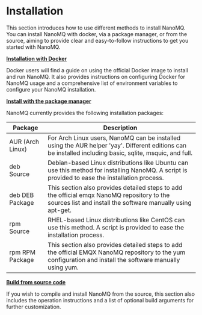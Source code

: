# Installation

This section introduces how to use different methods to install NanoMQ. You can install NanoMQ with docker, via a package manager, or from the source,  aiming to provide clear and easy-to-follow instructions to get you started with NanoMQ.

**[Installation with Docker](./docker.md)** 

Docker users will find a guide on using the official Docker image to install and run NanoMQ. It also provides instructions on configuring Docker for NanoMQ usage and a comprehensive list of environment variables to configure your NanoMQ installation. 

**[Install with the package manager](./packages.md)** 

NanoMQ currently provides the following installation packages:

| Package             | Description                                                  |
| ------------------ | ------------------------------------------------------------ |
| AUR (Arch Linux)   | For Arch Linux users, NanoMQ can be installed using the AUR helper 'yay'. Different editions can be installed including basic, sqlite, msquic, and full. |
| deb Source        | Debian-based Linux distributions like Ubuntu can use this method for installing NanoMQ. A script is provided to ease the installation process. |
| deb DEB Package | This section also provides detailed steps to add the official emqx NanoMQ repository to the sources list and install the software manually using apt-get. |
| rpm Source      | RHEL-based Linux distributions like CentOS can use this method. A script is provided to ease the installation process. |
| rpm RPM Package | This section also provides detailed steps to add the official EMQX NanoMQ repository to the yum configuration and install the software manually using yum. |

**[Build from source code](./build-options.md)**

 If you wish to compile and install NanoMQ from the source, this section also includes the operation instructions and a list of optional build arguments for further customization.





